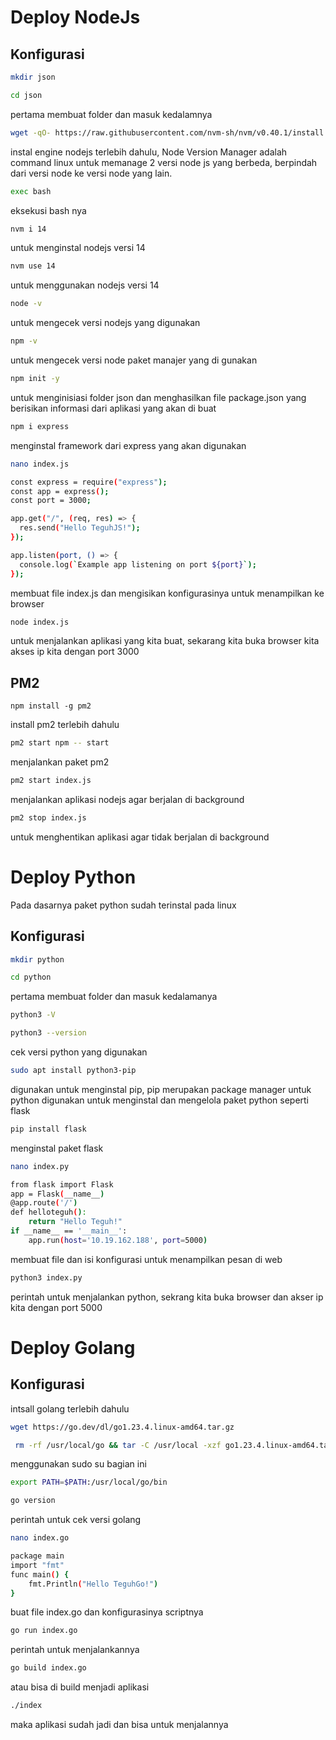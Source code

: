 # Deploy NodeJs
## Konfigurasi
```bash
mkdir json
```
```bash
cd json
```
pertama membuat folder dan masuk kedalamnya
```bash
wget -qO- https://raw.githubusercontent.com/nvm-sh/nvm/v0.40.1/install.sh | bash
```
instal engine nodejs terlebih dahulu, Node Version Manager adalah command linux untuk memanage 2 versi node js yang berbeda, berpindah dari versi node ke versi node yang lain.

```bash
exec bash
```
eksekusi bash nya

```bash
nvm i 14
```
untuk menginstal nodejs versi 14

```bash
nvm use 14
```
untuk menggunakan nodejs versi 14
 
```bash
node -v
```
untuk mengecek versi nodejs yang digunakan

```bash
npm -v
```
untuk mengecek versi node paket manajer yang di gunakan

```bash
npm init -y
```
untuk menginisiasi folder json dan menghasilkan file package.json yang berisikan informasi dari aplikasi yang akan di buat

```bash
npm i express
```
menginstal framework dari express yang akan digunakan

```bash
nano index.js
```
```bash
const express = require("express");
const app = express();
const port = 3000;

app.get("/", (req, res) => {
  res.send("Hello TeguhJS!");
});

app.listen(port, () => {
  console.log(`Example app listening on port ${port}`);
});
```
membuat file index.js dan mengisikan konfigurasinya untuk menampilkan ke browser

```bash
node index.js
```
untuk menjalankan aplikasi yang kita buat, sekarang kita buka browser kita akses ip kita dengan port 3000

## PM2
```
npm install -g pm2
```
install pm2 terlebih dahulu

```bash
pm2 start npm -- start
```
menjalankan paket pm2

```bash
pm2 start index.js
```
menjalankan aplikasi nodejs agar berjalan di background

```bash
pm2 stop index.js
```
untuk menghentikan aplikasi agar tidak berjalan di background




# Deploy Python
Pada dasarnya paket python sudah terinstal pada linux
## Konfigurasi
```bash
mkdir python
```
```bash
cd python
```
pertama membuat folder dan masuk kedalamanya

```bash
python3 -V
```
```bash
python3 --version
```
cek versi python yang digunakan

```bash
sudo apt install python3-pip
```
digunakan untuk menginstal pip, pip merupakan package manager untuk python digunakan untuk menginstal dan mengelola paket python seperti flask

```bash
pip install flask
```
menginstal paket flask

```bash
nano index.py
```
```bash
from flask import Flask
app = Flask(__name__)
@app.route('/')
def helloteguh():
    return "Hello Teguh!"
if __name__ == '__main__':
    app.run(host='10.19.162.188', port=5000)
```
membuat file dan isi konfigurasi untuk menampilkan pesan di web

```bash
python3 index.py
```
perintah untuk menjalankan python, sekrang kita buka browser dan akser ip kita dengan port 5000




# Deploy Golang
## Konfigurasi
intsall golang terlebih dahulu
```bash
wget https://go.dev/dl/go1.23.4.linux-amd64.tar.gz
```
```bash
 rm -rf /usr/local/go && tar -C /usr/local -xzf go1.23.4.linux-amd64.tar.gz
```
menggunakan sudo su bagian ini
```bash
export PATH=$PATH:/usr/local/go/bin
```

```bash
go version
```
perintah untuk cek versi golang

```bash
nano index.go
```
```bash
package main
import "fmt"
func main() {
    fmt.Println("Hello TeguhGo!")
}
```
buat file index.go dan konfigurasinya scriptnya

```bash
go run index.go
```
perintah untuk menjalankannya

```bash
go build index.go
```
atau bisa di build menjadi aplikasi

```bash
./index
```
maka aplikasi sudah jadi dan bisa untuk menjalannya
